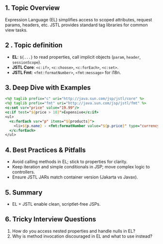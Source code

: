 ## 1. Topic Overview

Expression Language (EL) simplifies access to scoped attributes, request params, headers, etc. JSTL provides standard tag libraries for common view tasks.

## 2 . Topic definition

- **EL**: `${...}` to read properties, call implicit objects (`param`, `header`, `sessionScope`).
- **JSTL Core**: `<c:if>`, `<c:choose>`, `<c:forEach>`, `<c:set>`.
- **JSTL Fmt**: `<fmt:formatNumber>`, `<fmt:message>` for i18n.

## 3. Deep Dive with Examples

```jsp
<%@ taglib prefix="c" uri="http://java.sun.com/jsp/jstl/core" %>
<%@ taglib prefix="fmt" uri="http://java.sun.com/jsp/jstl/fmt" %>
<c:set var="price" value="19.99"/>
<c:if test="${price > 10}">Expensive</c:if>
<ul>
  <c:forEach var="p" items="${products}">
    <li>${p.name} - <fmt:formatNumber value="${p.price}" type="currency"/></li>
  </c:forEach>
</ul>
```

## 4. Best Practices & Pitfalls

- Avoid calling methods in EL; stick to properties for clarity.
- Keep iteration and simple conditionals in JSP; move complex logic to controllers.
- Ensure JSTL JARs match container version (Jakarta vs Javax).

## 5. Summary

- EL + JSTL enable clean, scriptlet-free JSPs.

## 6. Tricky Interview Questions

1) How do you access nested properties and handle nulls in EL?
2) Why is method invocation discouraged in EL and what to use instead?
